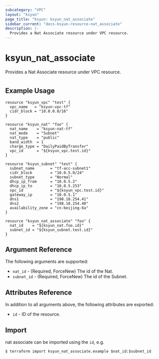 ```yaml
---
subcategory: "VPC"
layout: "ksyun"
page_title: "ksyun: ksyun_nat_associate"
sidebar_current: "docs-ksyun-resource-nat_associate"
description: |-
  Provides a Nat Associate resource under VPC resource.
---
```


# ksyun_nat_associate

Provides a Nat Associate resource under VPC resource.

#

## Example Usage

```hcl
resource "ksyun_vpc" "test" {
  vpc_name   = "ksyun-vpc-tf"
  cidr_block = "10.0.0.0/16"
}

resource "ksyun_nat" "foo" {
  nat_name    = "ksyun-nat-tf"
  nat_mode    = "Subnet"
  nat_type    = "public"
  band_width  = 1
  charge_type = "DailyPaidByTransfer"
  vpc_id      = "${ksyun_vpc.test.id}"
}

resource "ksyun_subnet" "test" {
  subnet_name       = "tf-acc-subnet1"
  cidr_block        = "10.0.5.0/24"
  subnet_type       = "Normal"
  dhcp_ip_from      = "10.0.5.2"
  dhcp_ip_to        = "10.0.5.253"
  vpc_id            = "${ksyun_vpc.test.id}"
  gateway_ip        = "10.0.5.1"
  dns1              = "198.18.254.41"
  dns2              = "198.18.254.40"
  availability_zone = "cn-beijing-6a"
}

resource "ksyun_nat_associate" "foo" {
  nat_id    = "${ksyun_nat.foo.id}"
  subnet_id = "${ksyun_subnet.test.id}"
}
```

## Argument Reference

The following arguments are supported:

* `nat_id` - (Required, ForceNew) The id of the Nat.
* `subnet_id` - (Required, ForceNew) The id of the Subnet.

## Attributes Reference

In addition to all arguments above, the following attributes are exported:

* `id` - ID of the resource.



## Import

nat associate can be imported using the `id`, e.g.

```
$ terraform import ksyun_nat_associate.example $nat_id:$subnet_id
```

